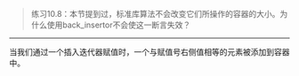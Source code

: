 > 练习10.8：本节提到过，标准库算法不会改变它们所操作的容器的大小。为什么使用back_insertor不会使这一断言失效？

---

当我们通过一个插入迭代器赋值时，一个与赋值号右侧值相等的元素被添加到容器中。
